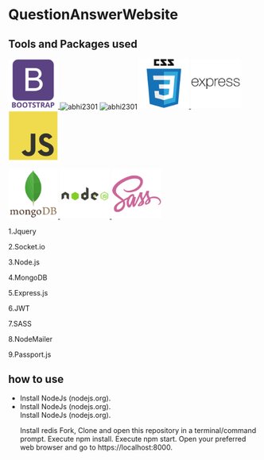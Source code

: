 # QuestionAnswerWebsite

## Tools and Packages used
<p align="left"> <a href="https://getbootstrap.com" target="_blank"> 
  <img src="https://raw.githubusercontent.com/devicons/devicon/master/icons/bootstrap/bootstrap-plain-wordmark.svg" alt="bootstrap" width="100" height="100"/> </a> 
  <img align="center" src="https://i1.wp.com/community.nodemailer.com/wp-content/uploads/2015/10/n2-2.png?fit=422%2C360&ssl=1" alt="abhi2301" height="100" width="100" />
  <img align="center" src="https://ik.imagekit.io/ably/ghost/prod/2021/03/socket-io-logo.jpeg?tr=w-1520" alt="abhi2301" height="100" width="100" />
 <a href="https://www.w3schools.com/css/" target="_blank"> <img src="https://raw.githubusercontent.com/devicons/devicon/master/icons/css3/css3-original-wordmark.svg" alt="css3" width="100" height="100"/> </a>
  <a href="https://expressjs.com" target="_blank"> <img src="https://raw.githubusercontent.com/devicons/devicon/master/icons/express/express-original-wordmark.svg" alt="express" width="100" height="100"/> </a>
 <a href="https://developer.mozilla.org/en-US/docs/Web/JavaScript" target="_blank"> <img src="https://raw.githubusercontent.com/devicons/devicon/master/icons/javascript/javascript-original.svg" alt="javascript" width="100" height="100"/> </a> 
</p>
 <p align="left">
  <a href="https://www.mongodb.com/" target="_blank"> <img src="https://raw.githubusercontent.com/devicons/devicon/master/icons/mongodb/mongodb-original-wordmark.svg" alt="mongodb" width="100" height="100"/> </a>
  <a href="https://nodejs.org" target="_blank"> <img src="https://raw.githubusercontent.com/devicons/devicon/master/icons/nodejs/nodejs-original-wordmark.svg" alt="nodejs" width="100" height="100"/> </a> 
  <a href="https://sass-lang.com" target="_blank"> <img src="https://raw.githubusercontent.com/devicons/devicon/master/icons/sass/sass-original.svg" alt="sass" width="100" height="100"/> </a> </p>
 
 </p>
<p>
  1.Jquery
  </p>
<p>
 2.Socket.io
  </p>
  <p>
3.Node.js
  </p>

<p>
  
  </p>
  <p>
  4.MongoDB 
  </p>
  <p>
  5.Express.js
  </p>
  <p>
  6.JWT 
  </p>
  <p>
  7.SASS 
  </p>
<p>
8.NodeMailer
  </p>
<p>
9.Passport.js
  </p>

## how to use
<ul>
  <li>
      Install NodeJs (nodejs.org).
    </li>
    <li>
      Install NodeJs (nodejs.org).
    </li>
    <div>
      Install NodeJs (nodejs.org).
    </div>
 
Install redis
Fork, Clone and open this repository in a terminal/command prompt.
Execute npm install.
Execute npm start.
Open your preferred web browser and go to https://localhost:8000.



   
</ul>

